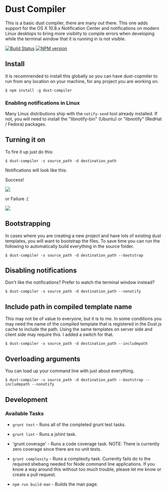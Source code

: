 # Dust Compiler
This is a basic dust compiler, there are many out there. This one adds support
for the OS X 10.8.x Notification Center and notifications on modern Linux
desktops to bring more visiblity to compile errors when developing while the
terminal window that it is running in is not visible.

[![Build Status](https://travis-ci.org/jamsyoung/dust-compiler.png)][0]
[![NPM version](https://badge.fury.io/js/dust-compiler.png)][1]


## Install
It is recommended to install this globally so you can have dust-copmiler to run
from any location on your machine, for any project you are working on.

    $ npm install -g dust-compiler


### Enabling notifications in Linux
Many Linux distributions ship with the `notify-send` tool already installed.
If not, you will need to install the "libnotify-bin" (Ubuntu) or "libnotify"
(RedHat / Fedora) packages.


## Turning it on
To fire it up just do this:

    $ dust-compiler -s source_path -d destination_path

Notifications will look like this:

Success!

![](http://new.tinygrab.com/d34460e816c9911aabc9cebaa92ac8c13910a39faa.png)

or Failure :(

![](http://new.tinygrab.com/d34460e8169c9c133481adf8a39126e0a40984b603.png)


## Bootstrapping
In cases where you are creating a new project and have lots of existing dust
templates, you will want to bootstrap the files.  To save time you can run
the following to automatically build everything in the source folder.

    $ dust-compiler -s source_path -d destination_path --bootstrap


## Disabling notifications
Don't like the notifications?  Prefer to watch the terminal window instead?

    $ dust-compiler -s source_path -d destination_path --nonotify


## Include path in compiled template name
This may not be of value to everyone, but it is to me.  In some conditions you
may need the name of the compiled template that is registered in the Dust.js
cache to include the path.  Using the same templates on server side and client
side may require this.  I added a switch for that.

    $ dust-compiler -s source_path -d destination_path --includepath


## Overloading arguments
You can load up your command line with just about everything.

    $ dust-compiler -s source_path -d destination_path --bootstrap --includepath --nonotify


## Development

### Available Tasks

- `grunt test` - Runs all of the completed grunt test tasks.

- `grunt lint` - Runs a jshint task.

- 'grunt coverage' - Runs a code coverage task.  NOTE: There is currently zero
  coverage since there are no unit tests.

- `grunt complexity` - Runs a complexity task.  Currently fails do to the
  required shebang needed for Node command line applications.  If you know a way
  around this without too much trouble, please let me know or create a pull
  request.

- `npm run build-man` - Builds the man page.




[0]: https://travis-ci.org/jamsyoung/dust-compiler
[1]: http://badge.fury.io/js/dust-compiler

